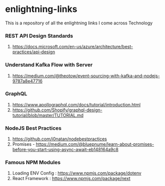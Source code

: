 # enlightning-links
This is a repository of all the enlightning links I come across Technology


### REST API Design Standards
1. https://docs.microsoft.com/en-us/azure/architecture/best-practices/api-design

### Understand Kafka Flow with Server
1. https://medium.com/@theotow/event-sourcing-with-kafka-and-nodejs-9787a8e47716

### GraphQL
1. https://www.apollographql.com/docs/tutorial/introduction.html
2. https://github.com/Shopify/graphql-design-tutorial/blob/master/TUTORIAL.md


### NodeJS Best Practices
1. https://github.com/i0natan/nodebestpractices
2. Promises - https://medium.com/@bluepnume/learn-about-promises-before-you-start-using-async-await-eb148164a9c8

### Famous NPM Modules

1. Loading ENV Config : https://www.npmjs.com/package/dotenv
2. React Framework : https://www.npmjs.com/package/next
